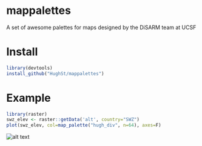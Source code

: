 # mappalettes
A set of awesome palettes for maps designed by the DiSARM team at UCSF

# Install
```r
library(devtools)  
install_github("HughSt/mappalettes")
```

# Example
```r
library(raster)  
swz_elev <- raster::getData('alt', country="SWZ")  
plot(swz_elev, col=map_palette("hugh_div", n=64), axes=F) 
```
![alt text](https://raw.githubusercontent.com/HughSt/mappalettes/master/images/hugh_div_swz_elev.png)
